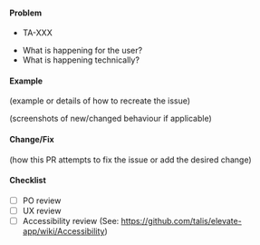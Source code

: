 #### Problem
- TA-XXX

* What is happening for the user?
* What is happening technically?

#### Example
(example or details of how to recreate the issue)

(screenshots of new/changed behaviour if applicable)

#### Change/Fix
(how this PR attempts to fix the issue or add the desired change)

#### Checklist
- [ ] PO review
- [ ] UX review
- [ ] Accessibility review (See: https://github.com/talis/elevate-app/wiki/Accessibility)

